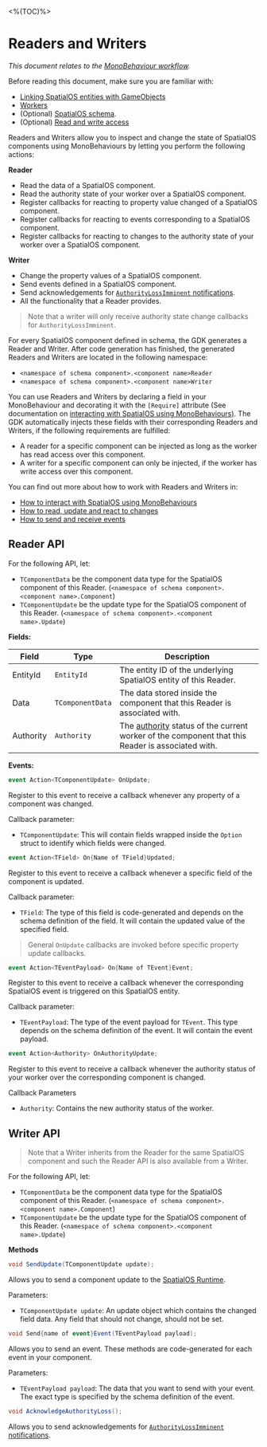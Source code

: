 [//]: # (Doc of docs reference 6.1)
[//]: # (TODO - Tech writer pass)
[//]: # (TODO - See if `option` struct needs defining)

<%(TOC)%>
# Readers and Writers
_This document relates to the [MonoBehaviour workflow]({{urlRoot}}/reference/workflows/which-workflow#spatialos-entities)._

Before reading this document, make sure you are familiar with:

  * [Linking SpatialOS entities with GameObjects]({{urlRoot}}/reference/workflows/monobehaviour/linking/spatialos-entities)
  * [Workers]({{urlRoot}}/reference/concepts/worker)
  * (Optional) [SpatialOS schema]({{urlRoot}}/reference/glossary#schema).
  * (Optional) [Read and write access]({{urlRoot}}/reference/glossary#authority)

Readers and Writers allow you to inspect and change the state of SpatialOS components using MonoBehaviours by letting you perform the following actions:

**Reader**

  * Read the data of a SpatialOS component.
  * Read the authority state of your worker over a SpatialOS component.
  * Register callbacks for reacting to property value changed of a SpatialOS component.
  * Register callbacks for reacting to events corresponding to a SpatialOS component.
  * Register callbacks for reacting to changes to the authority state of your worker over a SpatialOS component.

**Writer**

  * Change the property values of a SpatialOS component.
  * Send events defined in a SpatialOS component.
  * Send acknowledgements for [`AuthorityLossImminent` notifications](https://docs.improbable.io/reference/latest/shared/design/understanding-access#enabling-and-configuring-authoritylossimminent-notifications).
  * All the functionality that a Reader provides.

> Note that a writer will only receive authority state change callbacks for `AuthorityLossImminent`.

For every SpatialOS component defined in schema, the GDK generates a Reader and Writer. After code generation has finished, the generated Readers and Writers are located in the following namespace:

  * `<namespace of schema component>.<component name>Reader`
  * `<namespace of schema component>.<component name>Writer`

You can use Readers and Writers by declaring a field in your MonoBehaviour and decorating it with the `[Require]` attribute (See documentation on [interacting with SpatialOS using MonoBehaviours)]({{urlRoot}}/reference/workflows/monobehaviour/interaction/reader-writers/lifecycle). The GDK automatically injects these fields with their corresponding Readers and Writers, if the following requirements are fulfilled:

  * A reader for a specific component can be injected as long as the worker has read access over this component.
  * A writer for a specific component can only be injected, if the worker has write access over this component.

You can find out more about how to work with Readers and Writers in:

  * [How to interact with SpatialOS using MonoBehaviours]({{urlRoot}}/reference/workflows/monobehaviour/interaction/reader-writers/lifecycle)
  * [How to read, update and react to changes]({{urlRoot}}/reference/workflows/monobehaviour/interaction/reader-writers/component-data-updates)
  * [How to send and receive events]({{urlRoot}}/reference/workflows/monobehaviour/interaction/reader-writers/events)

## Reader API

For the following API, let:

* `TComponentData` be the component data type for the SpatialOS component of this Reader. (`<namespace of schema component>.<component name>.Component`)
* `TComponentUpdate` be the update type for the SpatialOS component of this Reader. (`<namespace of schema component>.<component name>.Update`)

**Fields:**

| Field         	| Type               	| Description                	|
|-------------------|------------------------|--------------------------------|
| EntityId | `EntityId`                 | The entity ID of the underlying SpatialOS entity of this Reader. |
| Data  	| `TComponentData`              	| The data stored inside the component that this Reader is associated with. |
| Authority | `Authority` | The [authority]({{urlRoot}}/reference/glossary#authority) status of the current worker of the component that this Reader is associated with. |

**Events:**
```csharp
event Action<TComponentUpdate> OnUpdate;
```
Register to this event to receive a callback whenever any property of a
component was changed.

Callback parameter:

  * `TComponentUpdate`: This will contain fields wrapped inside the `Option` struct to identify which fields were changed.

```csharp
event Action<TField> On{Name of TField}Updated;
```

Register to this event to receive a callback whenever a specific field of the
component is updated.

Callback parameter:

  * `TField`: The type of this field is code-generated and depends on the schema definition of the field. It will contain the updated value of the specified field.

> General `OnUpdate` callbacks are invoked before specific property update callbacks.

```csharp
event Action<TEventPayload> On{Name of TEvent}Event;
```

Register to this event to receive a callback whenever the corresponding SpatialOS event is triggered on this SpatialOS entity.

Callback parameter:
  
  * `TEventPayload`: The type of the event payload for `TEvent`. This type depends on the schema definition of the event. It will contain the event payload.


```csharp
event Action<Authority> OnAuthorityUpdate;
```
Register to this event to receive a callback whenever the authority
status of your worker over the corresponding component is changed.

Callback Parameters

  * `Authority`: Contains the new authority status of the worker.

## Writer API

> Note that a Writer inherits from the Reader for the same SpatialOS component and such the Reader API is also available from a Writer.

For the following API, let:

* `TComponentData` be the component data type for the SpatialOS component of this Reader. (`<namespace of schema component>.<component name>.Component`)
* `TComponentUpdate` be the update type for the SpatialOS component of this Reader. (`<namespace of schema component>.<component name>.Update`)

**Methods**
```csharp
void SendUpdate(TComponentUpdate update);
```
Allows you to send a component update to the [SpatialOS Runtime]({{urlRoot}}/reference/glossary#spatialos-runtime).

Parameters:

  * `TComponentUpdate update`:  An update object which contains the changed field data. Any field that should not change, should not be set.

```csharp
void Send{name of event}Event(TEventPayload payload);
```

Allows you to send an event. These methods are code-generated for each event in your component.

Parameters:

  * `TEventPayload payload`: The data that you want to send with your event. The exact type is specified by the schema definition of the event.

```csharp
void AcknowledgeAuthorityLoss();
```
Allows you to send acknowledgements for [`AuthorityLossImminent` notifications](https://docs.improbable.io/reference/latest/shared/design/understanding-access#enabling-and-configuring-authoritylossimminent-notifications).
